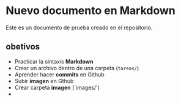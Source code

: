 # Nuevo documento en Markdown

Este es un documento de prueba creado en el repositorio.

## obetivos
- Practicar la sintaxis **Markdown**
- Crear un archivo dentro de una carpeta (`tareas/`)
- Aprender hacer **commits** en Github
- Subir **imagen** en Gthub
- Crear carpeta **imagen** (`images/')
- 
